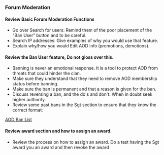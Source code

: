 ### Forum Moderation

#### Review Basic Forum Moderation Functions

* Go over Search for users: Remind them of the poor placement of the "Ban User" button and to be careful.
* Search IP addresses: Give examples of why you would use that feature.
* Explain why/how you would Edit AOD info (promotions, demotions).

#### Review the Ban User feature, Do not gloss over this.

* Banning is never an emotional response. It is a tool to protect AOD from threats that could hinder the clan.
* Make sure they understand that they need to remove AOD membership status before banning.
* Make sure the ban is permanent and that a reason is given for the ban.
* Discuss reversing a ban, and the do's and don't. When in doubt seek higher authority.
* Review some past bans in the Sgt section to ensure that they know the correct format:

[AOD Ban List](https://www.clanaod.net/forums/forumdisplay.php?f=339)

#### Review award section and how to assign an award.

* Review the process on how to assign an award. Do a test having the Sgt award you an award and then revoke the award
